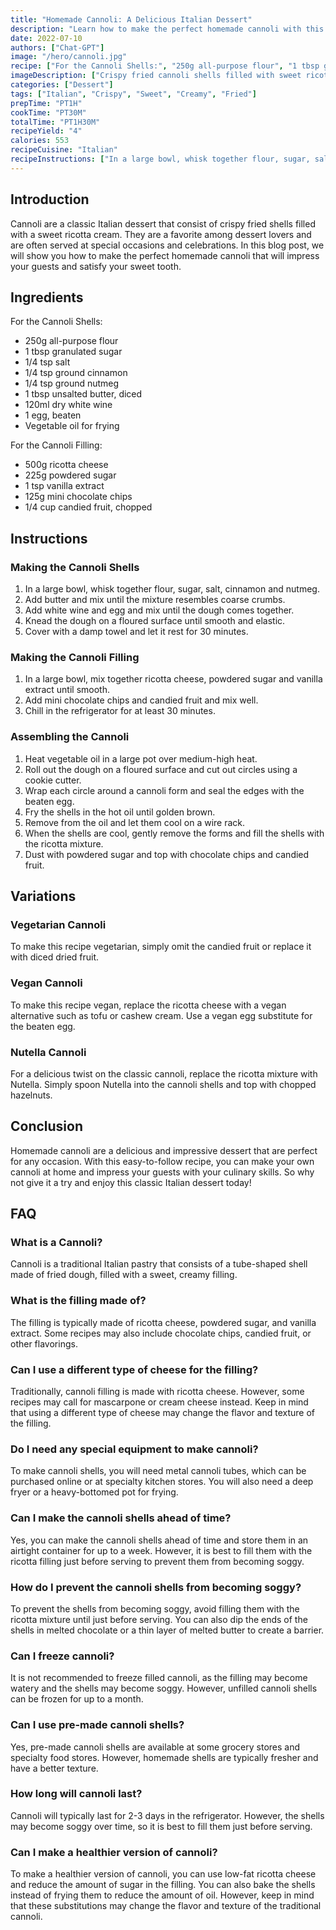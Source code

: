 ```yaml
---
title: "Homemade Cannoli: A Delicious Italian Dessert"
description: "Learn how to make the perfect homemade cannoli with this easy-to-follow recipe. Impress your guests with this classic Italian dessert!"
date: 2022-07-10
authors: ["Chat-GPT"]
image: "/hero/cannoli.jpg"
recipe: ["For the Cannoli Shells:", "250g all-purpose flour", "1 tbsp granulated sugar", "1/4 tsp salt", "1/4 tsp ground cinnamon", "1/4 tsp ground nutmeg", "1 tbsp unsalted butter, diced", "120ml dry white wine", "1 egg, beaten", "Vegetable oil for frying", "For the Cannoli Filling:", "500g ricotta cheese", "225g powdered sugar", "1 tsp vanilla extract", "125g mini chocolate chips", "1/4 cup candied fruit, chopped"]
imageDescription: ["Crispy fried cannoli shells filled with sweet ricotta cream, dusted with powdered sugar and topped with chocolate chips and candied fruit."]
categories: ["Dessert"]
tags: ["Italian", "Crispy", "Sweet", "Creamy", "Fried"]
prepTime: "PT1H"
cookTime: "PT30M"
totalTime: "PT1H30M"
recipeYield: "4"
calories: 553
recipeCuisine: "Italian"
recipeInstructions: ["In a large bowl, whisk together flour, sugar, salt, cinnamon and nutmeg. Add butter and mix until the mixture resembles coarse crumbs. Add white wine and egg and mix until the dough comes together. Knead the dough on a floured surface until smooth and elastic. Cover with a damp towel and let it rest for 30 minutes.", "In a large bowl, mix together ricotta cheese, powdered sugar and vanilla extract until smooth. Add mini chocolate chips and candied fruit and mix well. Chill in the refrigerator for at least 30 minutes.", "Heat vegetable oil in a large pot over medium-high heat. Roll out the dough on a floured surface and cut out circles using a cookie cutter. Wrap each circle around a cannoli form and seal the edges with the beaten egg. Fry the shells in the hot oil until golden brown. Remove from the oil and let them cool on a wire rack. When the shells are cool, gently remove the forms and fill the shells with the ricotta mixture. Dust with powdered sugar and top with chocolate chips and candied fruit."]
---
```


## Introduction

Cannoli are a classic Italian dessert that consist of crispy fried shells filled with a sweet ricotta cream. They are a favorite among dessert lovers and are often served at special occasions and celebrations. In this blog post, we will show you how to make the perfect homemade cannoli that will impress your guests and satisfy your sweet tooth.

## Ingredients

For the Cannoli Shells:

- 250g all-purpose flour
- 1 tbsp granulated sugar
- 1/4 tsp salt
- 1/4 tsp ground cinnamon
- 1/4 tsp ground nutmeg
- 1 tbsp unsalted butter, diced
- 120ml dry white wine
- 1 egg, beaten
- Vegetable oil for frying

For the Cannoli Filling:

- 500g ricotta cheese
- 225g powdered sugar
- 1 tsp vanilla extract
- 125g mini chocolate chips
- 1/4 cup candied fruit, chopped

## Instructions

### Making the Cannoli Shells

1. In a large bowl, whisk together flour, sugar, salt, cinnamon and nutmeg.
2. Add butter and mix until the mixture resembles coarse crumbs.
3. Add white wine and egg and mix until the dough comes together.
4. Knead the dough on a floured surface until smooth and elastic.
5. Cover with a damp towel and let it rest for 30 minutes.

### Making the Cannoli Filling

1. In a large bowl, mix together ricotta cheese, powdered sugar and vanilla extract until smooth.
2. Add mini chocolate chips and candied fruit and mix well.
3. Chill in the refrigerator for at least 30 minutes.

### Assembling the Cannoli

1. Heat vegetable oil in a large pot over medium-high heat.
2. Roll out the dough on a floured surface and cut out circles using a cookie cutter.
3. Wrap each circle around a cannoli form and seal the edges with the beaten egg.
4. Fry the shells in the hot oil until golden brown.
5. Remove from the oil and let them cool on a wire rack.
6. When the shells are cool, gently remove the forms and fill the shells with the ricotta mixture.
7. Dust with powdered sugar and top with chocolate chips and candied fruit.

## Variations

### Vegetarian Cannoli

To make this recipe vegetarian, simply omit the candied fruit or replace it with diced dried fruit.

### Vegan Cannoli

To make this recipe vegan, replace the ricotta cheese with a vegan alternative such as tofu or cashew cream. Use a vegan egg substitute for the beaten egg.

### Nutella Cannoli

For a delicious twist on the classic cannoli, replace the ricotta mixture with Nutella. Simply spoon Nutella into the cannoli shells and top with chopped hazelnuts.

## Conclusion

Homemade cannoli are a delicious and impressive dessert that are perfect for any occasion. With this easy-to-follow recipe, you can make your own cannoli at home and impress your guests with your culinary skills. So why not give it a try and enjoy this classic Italian dessert today!

## FAQ

### What is a Cannoli?

Cannoli is a traditional Italian pastry that consists of a tube-shaped shell made of fried dough, filled with a sweet, creamy filling.

### What is the filling made of?

The filling is typically made of ricotta cheese, powdered sugar, and vanilla extract. Some recipes may also include chocolate chips, candied fruit, or other flavorings.

### Can I use a different type of cheese for the filling?

Traditionally, cannoli filling is made with ricotta cheese. However, some recipes may call for mascarpone or cream cheese instead. Keep in mind that using a different type of cheese may change the flavor and texture of the filling.

### Do I need any special equipment to make cannoli?

To make cannoli shells, you will need metal cannoli tubes, which can be purchased online or at specialty kitchen stores. You will also need a deep fryer or a heavy-bottomed pot for frying.

### Can I make the cannoli shells ahead of time?

Yes, you can make the cannoli shells ahead of time and store them in an airtight container for up to a week. However, it is best to fill them with the ricotta filling just before serving to prevent them from becoming soggy.

### How do I prevent the cannoli shells from becoming soggy?

To prevent the shells from becoming soggy, avoid filling them with the ricotta mixture until just before serving. You can also dip the ends of the shells in melted chocolate or a thin layer of melted butter to create a barrier.

### Can I freeze cannoli?

It is not recommended to freeze filled cannoli, as the filling may become watery and the shells may become soggy. However, unfilled cannoli shells can be frozen for up to a month.

### Can I use pre-made cannoli shells?

Yes, pre-made cannoli shells are available at some grocery stores and specialty food stores. However, homemade shells are typically fresher and have a better texture.

### How long will cannoli last?

Cannoli will typically last for 2-3 days in the refrigerator. However, the shells may become soggy over time, so it is best to fill them just before serving.

### Can I make a healthier version of cannoli?

To make a healthier version of cannoli, you can use low-fat ricotta cheese and reduce the amount of sugar in the filling. You can also bake the shells instead of frying them to reduce the amount of oil. However, keep in mind that these substitutions may change the flavor and texture of the traditional cannoli.